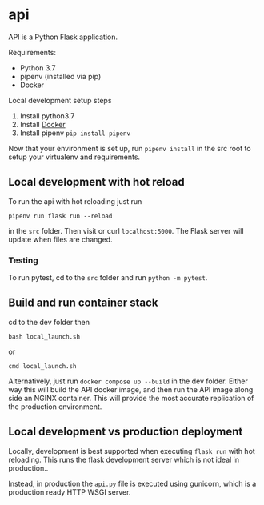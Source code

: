 # api

API is a Python Flask application.

Requirements:
- Python 3.7
- pipenv (installed via pip)
- Docker

Local development setup steps
1. Install python3.7
2. Install [Docker](https://www.docker.com/get-started)
3. Install pipenv ```pip install pipenv```

Now that your environment is set up, run `pipenv install` in the src root to setup your virtualenv and requirements.

## Local development with hot reload
To run the api with hot reloading just run

``` pipenv run flask run --reload ``` 

in the ``` src ``` folder. Then visit or curl ``` localhost:5000 ```. The Flask server will update when files are changed.

### Testing
To run pytest, cd to the ``` src ``` folder and run ``` python -m pytest ```.

## Build and run container stack
cd to the dev folder then

``` bash local_launch.sh ```

or

``` cmd local_launch.sh ```

Alternatively, just run ``` docker compose up --build ``` in the dev folder. Either way this will build the API docker image, and then run the API image along side an NGINX container. This will provide the most accurate replication of the production environment. 

## Local development vs production deployment
Locally, development is best supported when executing ``` flask run ``` with hot reloading. This runs the flask development server which is not ideal in production.. 

Instead, in production the ``` api.py ``` file is executed using gunicorn, which is a production ready HTTP WSGI server.
